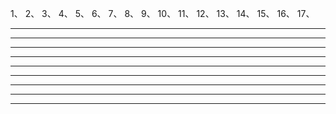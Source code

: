 1、
2、
3、
4、
5、
6、
7、
8、
9、
10、
11、
12、
13、
14、
15、
16、
17、


---------------------------------------------------------------------------------------------------------------------







---------------------------------------------------------------------------------------------------------------------






---------------------------------------------------------------------------------------------------------------------





---------------------------------------------------------------------------------------------------------------------








---------------------------------------------------------------------------------------------------------------------







---------------------------------------------------------------------------------------------------------------------












---------------------------------------------------------------------------------------------------------------------





---------------------------------------------------------------------------------------------------------------------





---------------------------------------------------------------------------------------------------------------------

